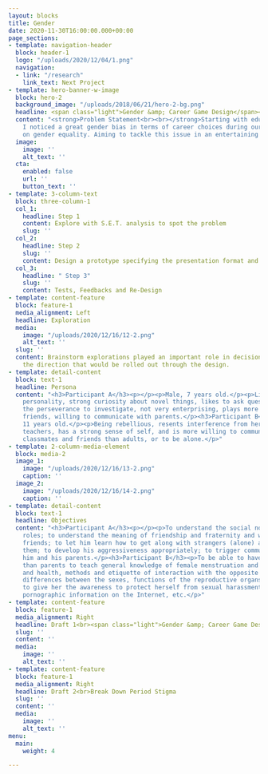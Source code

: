 ```yaml
---
layout: blocks
title: Gender
date: 2020-11-30T16:00:00.000+00:00
page_sections:
- template: navigation-header
  block: header-1
  logo: "/uploads/2020/12/04/1.png"
  navigation:
  - link: "/research"
    link_text: Next Project
- template: hero-banner-w-image
  block: hero-2
  background_image: "/uploads/2018/06/21/hero-2-bg.png"
  headline: <span class="light">Gender &amp; Career Game Design</span><br>
  content: "<strong>Problem Statement<br><br></strong>Starting with educational products,
    I noticed a great gender bias in terms of career choices during our team discussion
    on gender equality. Aiming to tackle this issue in an entertaining way."
  image:
    image: ''
    alt_text: ''
  cta:
    enabled: false
    url: ''
    button_text: ''
- template: 3-column-text
  block: three-column-1
  col_1:
    headline: Step 1
    content: Explore with S.E.T. analysis to spot the problem
    slug: ''
  col_2:
    headline: Step 2
    slug: ''
    content: Design a prototype specifying the presentation format and gameplay
  col_3:
    headline: " Step 3"
    slug: ''
    content: Tests, Feedbacks and Re-Design
- template: content-feature
  block: feature-1
  media_alignment: Left
  headline: Exploration
  media:
    image: "/uploads/2020/12/16/12-2.png"
    alt_text: ''
  slug: ''
  content: Brainstorm explorations played an important role in decision making on
    the direction that would be rolled out through the design.
- template: detail-content
  block: text-1
  headline: Persona
  content: "<h3>Participant A</h3><p></p><p>Male, 7 years old.</p><p>Lively and bold
    personality, strong curiosity about novel things, likes to ask questions but lacks
    the perseverance to investigate, not very enterprising, plays more with same-sex
    friends, willing to communicate with parents.</p><h3>Participant B</h3><p>Female,
    11 years old.</p><p>Being rebellious, resents interference from her parents or
    teachers, has a strong sense of self, and is more willing to communicate with
    classmates and friends than adults, or to be alone.</p>"
- template: 2-column-media-element
  block: media-2
  image_1:
    image: "/uploads/2020/12/16/13-2.png"
    caption: ''
  image_2:
    image: "/uploads/2020/12/16/14-2.png"
    caption: ''
- template: detail-content
  block: text-1
  headline: Objectives
  content: "<h3>Participant A</h3><p></p><p>To understand the social norms of gender
    roles; to understand the meaning of friendship and fraternity and ways to make
    friends; to let him learn how to get along with strangers (alone) and how to measure
    them; to develop his aggressiveness appropriately; to trigger communication between
    him and his parents.</p><h3>Participant B</h3><p>To be able to have ways other
    than parents to teach general knowledge of female menstruation and menstrual hygiene
    and health, methods and etiquette of interaction with the opposite sex, psychological
    differences between the sexes, functions of the reproductive organs of both sexes;
    to give her the awareness to protect herself from sexual harassment, sexual assault,
    pornographic information on the Internet, etc.</p>"
- template: content-feature
  block: feature-1
  media_alignment: Right
  headline: Draft 1<br><span class="light">Gender &amp; Career Game Design</span>
  slug: ''
  content: ''
  media:
    image: ''
    alt_text: ''
- template: content-feature
  block: feature-1
  media_alignment: Right
  headline: Draft 2<br>Break Down Period Stigma
  slug: ''
  content: ''
  media:
    image: ''
    alt_text: ''
menu:
  main:
    weight: 4

---
```

